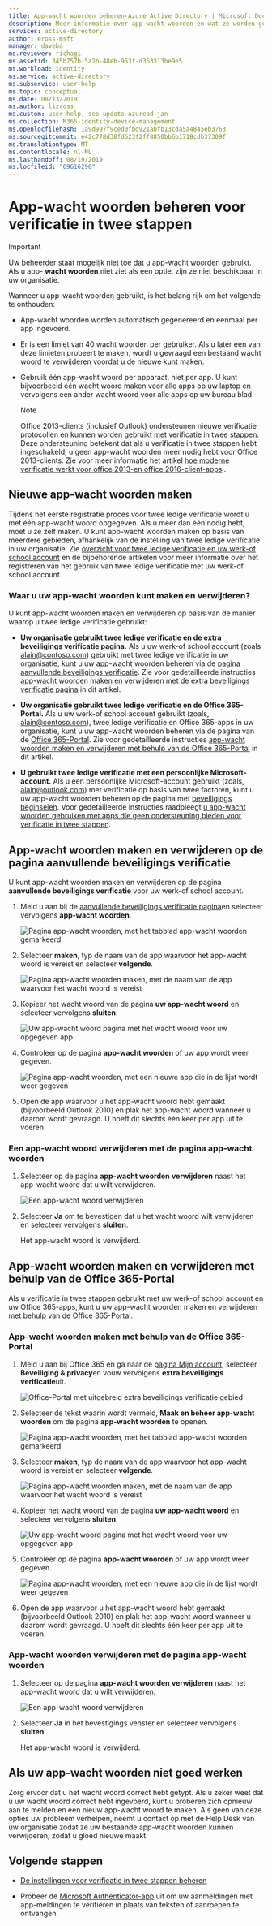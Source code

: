 ```yaml
---
title: App-wacht woorden beheren-Azure Active Directory | Microsoft Docs
description: Meer informatie over app-wacht woorden en wat ze worden gebruikt voor met betrekking tot verificatie in twee stappen.
services: active-directory
author: eross-msft
manager: daveba
ms.reviewer: richagi
ms.assetid: 345b757b-5a2b-48eb-953f-d363313be9e5
ms.workload: identity
ms.service: active-directory
ms.subservice: user-help
ms.topic: conceptual
ms.date: 08/13/2019
ms.author: lizross
ms.custom: user-help, seo-update-azuread-jan
ms.collection: M365-identity-device-management
ms.openlocfilehash: 1a9d997f9ced0fbd921abfb13cda5a4845eb3763
ms.sourcegitcommit: e42c778d38fd623f2ff8850bb6b1718cdb37309f
ms.translationtype: MT
ms.contentlocale: nl-NL
ms.lasthandoff: 08/19/2019
ms.locfileid: "69616290"
---
```

# <a name="manage-app-passwords-for-two-step-verification"></a>App-wacht woorden beheren voor verificatie in twee stappen

>[!Important]
>Uw beheerder staat mogelijk niet toe dat u app-wacht woorden gebruikt. Als u app- **wacht woorden** niet ziet als een optie, zijn ze niet beschikbaar in uw organisatie.

Wanneer u app-wacht woorden gebruikt, is het belang rijk om het volgende te onthouden:

- App-wacht woorden worden automatisch gegenereerd en eenmaal per app ingevoerd.

- Er is een limiet van 40 wacht woorden per gebruiker. Als u later een van deze limieten probeert te maken, wordt u gevraagd een bestaand wacht woord te verwijderen voordat u de nieuwe kunt maken.

- Gebruik één app-wacht woord per apparaat, niet per app. U kunt bijvoorbeeld één wacht woord maken voor alle apps op uw laptop en vervolgens een ander wacht woord voor alle apps op uw bureau blad.

    >[!Note]
    >Office 2013-clients (inclusief Outlook) ondersteunen nieuwe verificatie protocollen en kunnen worden gebruikt met verificatie in twee stappen. Deze ondersteuning betekent dat als u verificatie in twee stappen hebt ingeschakeld, u geen app-wacht woorden meer nodig hebt voor Office 2013-clients. Zie voor meer informatie het artikel [hoe moderne verificatie werkt voor office 2013-en office 2016-client-apps](https://support.office.com/article/how-modern-authentication-works-for-office-2013-and-office-2016-client-apps-e4c45989-4b1a-462e-a81b-2a13191cf517) .

## <a name="create-new-app-passwords"></a>Nieuwe app-wacht woorden maken

Tijdens het eerste registratie proces voor twee ledige verificatie wordt u met één app-wacht woord opgegeven. Als u meer dan één nodig hebt, moet u ze zelf maken. U kunt app-wacht woorden maken op basis van meerdere gebieden, afhankelijk van de instelling van twee ledige verificatie in uw organisatie. Zie [overzicht voor twee ledige verificatie en uw werk-of school account](multi-factor-authentication-end-user-first-time.md) en de bijbehorende artikelen voor meer informatie over het registreren van het gebruik van twee ledige verificatie met uw werk-of school account.

### <a name="where-to-create-and-delete-your-app-passwords"></a>Waar u uw app-wacht woorden kunt maken en verwijderen?

U kunt app-wacht woorden maken en verwijderen op basis van de manier waarop u twee ledige verificatie gebruikt:

- **Uw organisatie gebruikt twee ledige verificatie en de extra beveiligings verificatie pagina.** Als u uw werk-of school account (zoals alain@contoso.com) gebruikt met twee ledige verificatie in uw organisatie, kunt u uw app-wacht woorden beheren via de [pagina aanvullende beveiligings verificatie](https://account.activedirectory.windowsazure.com/Proofup.aspx). Zie voor gedetailleerde instructies [app-wacht woorden maken en verwijderen met de extra beveiligings verificatie pagina](#create-and-delete-app-passwords-from-the-additional-security-verification-page) in dit artikel.

- **Uw organisatie gebruikt twee ledige verificatie en de Office 365-Portal.** Als u uw werk-of school account gebruikt (zoals, alain@contoso.com), twee ledige verificatie en Office 365-apps in uw organisatie, kunt u uw app-wacht woorden beheren via de pagina van de [Office 365-Portal](https://office.portal.com). Zie voor gedetailleerde instructies [app-wacht woorden maken en verwijderen met behulp van de Office 365-Portal](#create-and-delete-app-passwords-using-the-office-365-portal) in dit artikel.

- **U gebruikt twee ledige verificatie met een persoonlijke Microsoft-account.** Als u een persoonlijke Microsoft-account gebruikt (zoals, alain@outlook.com) met verificatie op basis van twee factoren, kunt u uw app-wacht woorden beheren op de pagina met [beveiligings beginselen](https://account.microsoft.com/security/). Voor gedetailleerde instructies raadpleegt [u app-wacht woorden gebruiken met apps die geen ondersteuning bieden voor verificatie in twee stappen](https://support.microsoft.com/help/12409/microsoft-account-app-passwords-and-two-step-verification).

## <a name="create-and-delete-app-passwords-from-the-additional-security-verification-page"></a>App-wacht woorden maken en verwijderen op de pagina aanvullende beveiligings verificatie

U kunt app-wacht woorden maken en verwijderen op de pagina **aanvullende beveiligings verificatie** voor uw werk-of school account.

1. Meld u aan bij de [aanvullende beveiligings verificatie pagina](https://account.activedirectory.windowsazure.com/Proofup.aspx)en selecteer vervolgens **app-wacht woorden**.

    ![Pagina app-wacht woorden, met het tabblad app-wacht woorden gemarkeerd](media/multi-factor-authentication-end-user-app-passwords/mfa-app-passwords-page.png)

2. Selecteer **maken**, typ de naam van de app waarvoor het app-wacht woord is vereist en selecteer **volgende**.

    ![Pagina app-wacht woorden maken, met de naam van de app waarvoor het wacht woord is vereist](media/multi-factor-authentication-end-user-app-passwords/mfa-create-app-password-page.png)

3. Kopieer het wacht woord van de pagina **uw app-wacht woord** en selecteer vervolgens **sluiten**.

    ![Uw app-wacht woord pagina met het wacht woord voor uw opgegeven app](media/multi-factor-authentication-end-user-app-passwords/mfa-your-app-password-page.png)

4. Controleer op de pagina **app-wacht woorden** of uw app wordt weer gegeven.

     ![Pagina app-wacht woorden, met een nieuwe app die in de lijst wordt weer gegeven](media/multi-factor-authentication-end-user-app-passwords/mfa-app-passwords-page-with-new-password.png)  

5. Open de app waarvoor u het app-wacht woord hebt gemaakt (bijvoorbeeld Outlook 2010) en plak het app-wacht woord wanneer u daarom wordt gevraagd. U hoeft dit slechts één keer per app uit te voeren.

### <a name="to-delete-an-app-password-using-the-app-passwords-page"></a>Een app-wacht woord verwijderen met de pagina app-wacht woorden

1. Selecteer op de pagina **app-wacht woorden** **verwijderen** naast het app-wacht woord dat u wilt verwijderen.

   ![Een app-wacht woord verwijderen](media/multi-factor-authentication-end-user-app-passwords/mfa-app-passwords-page-delete.png)

2. Selecteer **Ja** om te bevestigen dat u het wacht woord wilt verwijderen en selecteer vervolgens **sluiten**.

    Het app-wacht woord is verwijderd.

## <a name="create-and-delete-app-passwords-using-the-office-365-portal"></a>App-wacht woorden maken en verwijderen met behulp van de Office 365-Portal

Als u verificatie in twee stappen gebruikt met uw werk-of school account en uw Office 365-apps, kunt u uw app-wacht woorden maken en verwijderen met behulp van de Office 365-Portal.

### <a name="to-create-app-passwords-using-the-office-365-portal"></a>App-wacht woorden maken met behulp van de Office 365-Portal

1. Meld u aan bij Office 365 en ga naar de [pagina Mijn account](https://portal.office.com), selecteer **Beveiliging & privacy**en vouw vervolgens **extra beveiligings verificatie**uit.

    ![Office-Portal met uitgebreid extra beveiligings verificatie gebied](media/multi-factor-authentication-end-user-app-passwords/mfa-app-passwords-o365-my-account-page.png)

2. Selecteer de tekst waarin wordt vermeld, **Maak en beheer app-wacht woorden** om de pagina **app-wacht woorden** te openen.

    ![Pagina app-wacht woorden, met het tabblad app-wacht woorden gemarkeerd](media/multi-factor-authentication-end-user-app-passwords/mfa-app-passwords-page.png)

3. Selecteer **maken**, typ de naam van de app waarvoor het app-wacht woord is vereist en selecteer **volgende**.

    ![Pagina app-wacht woorden maken, met de naam van de app waarvoor het wacht woord is vereist](media/multi-factor-authentication-end-user-app-passwords/mfa-create-app-password-page.png)

4. Kopieer het wacht woord van de pagina **uw app-wacht woord** en selecteer vervolgens **sluiten**.

    ![Uw app-wacht woord pagina met het wacht woord voor uw opgegeven app](media/multi-factor-authentication-end-user-app-passwords/mfa-your-app-password-page.png)

5. Controleer op de pagina **app-wacht woorden** of uw app wordt weer gegeven.

     ![Pagina app-wacht woorden, met een nieuwe app die in de lijst wordt weer gegeven](media/multi-factor-authentication-end-user-app-passwords/mfa-app-passwords-page-with-new-password.png)  

6. Open de app waarvoor u het app-wacht woord hebt gemaakt (bijvoorbeeld Outlook 2010) en plak het app-wacht woord wanneer u daarom wordt gevraagd. U hoeft dit slechts één keer per app uit te voeren.

### <a name="to-delete-app-passwords-using-the-app-passwords-page"></a>App-wacht woorden verwijderen met de pagina app-wacht woorden

1. Selecteer op de pagina **app-wacht woorden** **verwijderen** naast het app-wacht woord dat u wilt verwijderen.

   ![Een app-wacht woord verwijderen](media/multi-factor-authentication-end-user-app-passwords/mfa-app-passwords-page-delete.png)

2. Selecteer **Ja** in het bevestigings venster en selecteer vervolgens **sluiten**.

    Het app-wacht woord is verwijderd.

## <a name="if-your-app-passwords-arent-working-properly"></a>Als uw app-wacht woorden niet goed werken

Zorg ervoor dat u het wacht woord correct hebt getypt. Als u zeker weet dat u uw wacht woord correct hebt ingevoerd, kunt u proberen zich opnieuw aan te melden en een nieuw app-wacht woord te maken. Als geen van deze opties uw probleem verhelpen, neemt u contact op met de Help Desk van uw organisatie zodat ze uw bestaande app-wacht woorden kunnen verwijderen, zodat u gloed nieuwe maakt.

## <a name="next-steps"></a>Volgende stappen

- [De instellingen voor verificatie in twee stappen beheren](multi-factor-authentication-end-user-manage-settings.md)

- Probeer de [Microsoft Authenticator-app](user-help-auth-app-download-install.md) uit om uw aanmeldingen met app-meldingen te verifiëren in plaats van teksten of aanroepen te ontvangen.
